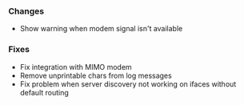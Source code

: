 ### Changes
- Show warning when modem signal isn't available

### Fixes
- Fix integration with MIMO modem
- Remove unprintable chars from log messages
- Fix problem when server discovery not working on ifaces without default routing